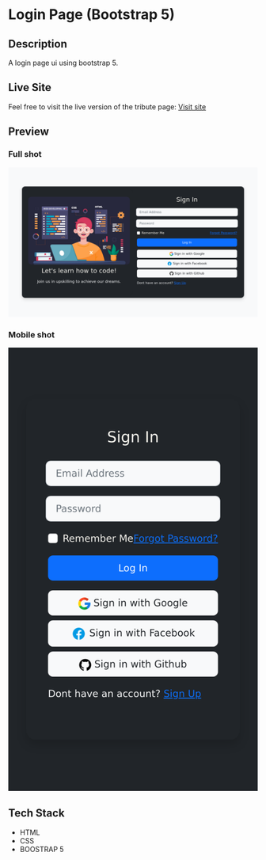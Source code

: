 # Login Page (Bootstrap 5)

## Description

A login page ui using bootstrap 5.

## Live Site

Feel free to visit the live version of the tribute page: [Visit site](https://jeru7.github.io/loginPage-bs/)

## Preview

### Full shot

![Screenshot](./images/loginFull.png "Full photo of the site")

### Mobile shot

![Screenshot](./images/loginMob.png "Mobile photo of the site")

## Tech Stack

- HTML
- CSS
- BOOSTRAP 5
